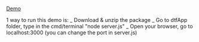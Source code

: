 [Demo](http://www.codingisloving.com/WEBAPPS/datafarmer2/index.html#/)

1 way to run this demo is:
_ Download & unzip the package
_ Go to dtfApp folder, type in the cmd/terminal "node server.js"
_ Open your browser, go to localhost:3000 (you can change the port in server.js)


